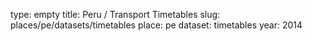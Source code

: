 type: empty
title: Peru / Transport Timetables
slug: places/pe/datasets/timetables
place: pe
dataset: timetables
year: 2014
